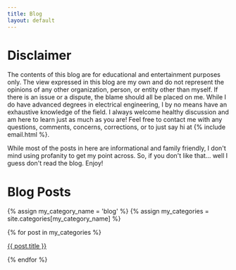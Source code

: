 ```yaml
---
title: Blog
layout: default
---
```


# Disclaimer

<p>
The contents of this blog are for educational and entertainment purposes only. 
The view expressed in this blog are my own and do not represent the opinions of 
any other organization, person, or entity other than myself. If there is an issue or a dispute,
the blame should all be placed on me. While I do have advanced degrees in electrical engineering,
I by no means have an exhaustive knowledge of the field. I always welcome healthy discussion and 
am here to learn just as much as you are! Feel free to contact me with any questions, comments, concerns,
corrections, or to just say hi at {% include email.html %}.
</p>

While most of the posts in here are informational and family friendly, I don't mind using profanity to get my point across. So, if you don't like that... well I guess don't read the blog. Enjoy!

# Blog Posts

{% assign my_category_name = 'blog' %}
{% assign my_categories = site.categories[my_category_name] %}

<div class='post_item_list'>
  <span class='post_item_list_shim'></span>
  {% for post in my_categories %}
    <a href="{{ post.url }}" class='post_item'>
      <p class='post_item_title'>{{ post.title }}</p>
    </a>
  {% endfor %}
  <span class='post_item_list_shim'></span>
</div>